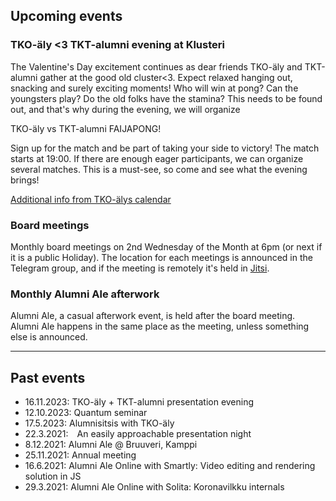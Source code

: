 ## Upcoming events

### TKO-äly <3 TKT-alumni evening at Klusteri

The Valentine's Day excitement continues as dear friends TKO-äly and TKT-alumni gather at the good old cluster<3. Expect relaxed hanging out, snacking and surely exciting moments! Who will win at pong? Can the youngsters play? Do the old folks have the stamina? This needs to be found out, and that's why during the evening, we will organize

TKO-äly vs TKT-alumni FAIJAPONG!

Sign up for the match and be part of taking your side to victory! The match starts at 19:00. If there are enough eager participants, we can organize several matches. This is a must-see, so come and see what the evening brings!

[Additional info from TKO-älys calendar](https://members.tko-aly.fi/calendar_events/view/2369)

### Board meetings

Monthly board meetings on 2nd Wednesday of the Month at 6pm (or next if it is a public Holiday). The location for each meetings is announced in the Telegram group, and if the meeting is remotely it's held in [Jitsi](https://meet.jit.si/moderated/19ae2faf2f6f13abbc3873a0f167f38ae1db0a3f90bb53c6dfa12ab06ad1ec94).

### Monthly Alumni Ale afterwork

Alumni Ale, a casual afterwork event, is held after the board meeting. Alumni Ale happens in the same place as the meeting, unless something else is announced.

---

## Past events

- 16.11.2023: TKO-äly + TKT-alumni presentation evening
- 12.10.2023: Quantum seminar
- 17.5.2023: Alumnisitsis with TKO-äly
- 22.3.2021: An easily approachable presentation night
- 8.12.2021: Alumni Ale @ Bruuveri, Kamppi
- 25.11.2021: Annual meeting
- 16.6.2021: Alumni Ale Online with Smartly: Video editing and rendering solution in JS
- 29.3.2021: Alumni Ale Online with Solita: Koronavilkku internals
